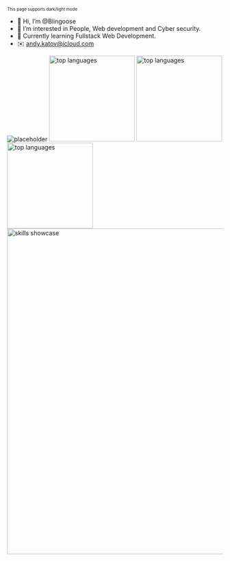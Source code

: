 <sub><sup>This page supports dark/light mode</sup></sub>


- 👋 Hi, I’m @Blingoose
- 👀 I’m interested in People, Web development and Cyber security.
- 🌱 Currently learning Fullstack Web Development.
- ✉️ andy.katov@icloud.com


<picture>
  <source media="(prefers-color-scheme: dark)" srcset="https://svgshare.com/i/pTo.svg">
  <source media="(prefers-color-scheme: light)" srcset="https://svgshare.com/i/pTc.svg">
  <img alt="placeholder" src="https://svgshare.com/i/pTo.svg">
</picture>

<picture>
  <source media="(prefers-color-scheme: dark)" srcset="https://github-readme-stats.vercel.app/api?username=blingoose&show_icons=true&theme=radical">
  <source media="(prefers-color-scheme: light)" srcset="https://github-readme-stats.vercel.app/api?username=blingoose&show_icons=true&theme=vue">
  <img height="200" alt="top languages" src="https://github-readme-stats.vercel.app/api?username=blingoose&show_icons=true">
</picture>

<picture>
  <source media="(prefers-color-scheme: dark)" srcset="https://streak-stats.demolab.com/?user=blingoose&theme=radical">
  <source media="(prefers-color-scheme: light)" srcset="https://streak-stats.demolab.com/?user=blingoose&theme=vue">
  <img height="200"alt="top languages" src="https://streak-stats.demolab.com/?user=blingoose">
</picture>

<picture>
  <source media="(prefers-color-scheme: dark)" srcset="https://github-readme-stats-git-masterrstaa-rickstaa.vercel.app/api/top-langs/?username=blingoose&theme=radical">
  <source media="(prefers-color-scheme: light)" srcset="https://github-readme-stats-git-masterrstaa-rickstaa.vercel.app/api/top-langs/?username=blingoose&theme=vue">
  <img height="200" alt="top languages" src="https://github-readme-stats-git-masterrstaa-rickstaa.vercel.app/api/top-langs/?username=blingoose">
</picture>

</br>

  <img width="760" alt="skills showcase" src="https://skillicons.dev/icons?i=js,html,css,nodejs,react,sass,emotion,mongodb,express,firebase,linux,docker,bash,vim&theme=dark">

